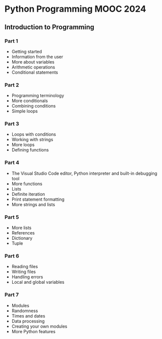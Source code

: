 # Python Programming MOOC 2024

## Introduction to Programming


### Part 1
- Getting started
- Information from the user
- More about variables
- Arithmetic operations
- Conditional statements

### Part 2
- Programming terminology
- More conditionals
- Combining conditions
- Simple loops

### Part 3
- Loops with conditions
- Working with strings
- More loops
- Defining functions

### Part 4
- The Visual Studio Code editor, Python interpreter and built-in debugging tool
- More functions
- Lists
- Definite iteration
- Print statement formatting
- More strings and lists

### Part 5
- More lists
- References
- Dictionary
- Tuple

### Part 6
- Reading files
- Writing files
- Handling errors
- Local and global variables

### Part 7
- Modules
- Randomness
- Times and dates
- Data processing
- Creating your own modules
- More Python features
